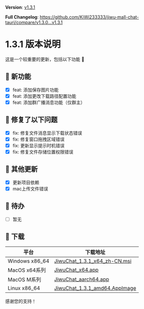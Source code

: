 **Version**: [v1.3.1](https://github.com/KiWi233333/jiwu-mall-chat-tauri/blob/main/.github/releasemd/v1.3.1.md)

**Full Changelog**: <https://github.com/KiWi233333/jiwu-mall-chat-tauri/compare/v1.3.0...v1.3.1>

# 1.3.1 版本说明

这是一个较重要的更新，包括以下功能 🧪

## 🔮 新功能

- [x] feat: 添加保存图片功能
- [x] feat: 添加更改下载路径配置功能
- [x] feat: 添加群广播消息功能（仅群主）

## 🔨 修复了以下问题

- [x] fix: 修复文件消息显示下载状态错误
- [x] fix: 修复窗口拖拽区域错误
- [x] fix: 更新显示提示时机错误
- [x] fix: 修复文件存储位置权限错误

## 🧿 其他更新

- [x] 更新项目依赖
- [x] mac上传文件错误

## 📌 待办

- [ ] 暂无

## 🧪 下载

| 平台           | 下载地址                                                                                                                                   |
| -------------- | ------------------------------------------------------------------------------------------------------------------------------------------ |
| Windows x86_64 | [JiwuChat_1.3.1_x64_zh-CN.msi](https://github.com/KiWi233333/jiwu-mall-chat-tauri/releases/download/v1.3.1/JiwuChat_1.3.1_x64_zh-CN.msi)   |
| MacOS x64系列  | [JiwuChat_x64.app](https://github.com/KiWi233333/jiwu-mall-chat-tauri/releases/download/v1.3.1/JiwuChat_x64.app)                           |
| MacOS M系列    | [JiwuChat_aarch64.app](https://github.com/KiWi233333/jiwu-mall-chat-tauri/releases/download/v1.3.1/JiwuChat_aarch64.app)                   |
| Linux x86_64   | [JiwuChat_1.3.1_amd64.AppImage](https://github.com/KiWi233333/jiwu-mall-chat-tauri/releases/download/v1.3.1/JiwuChat_1.3.1_amd64.AppImage) |

感谢您的支持！
